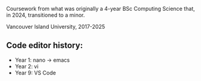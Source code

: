 Coursework from what was originally a 4-year BSc Computing Science that, in 2024, transitioned to a minor.

Vancouver Island University, 2017-2025

## Code editor history:
- Year 1: nano -> emacs
- Year 2: vi
- Year 9: VS Code
